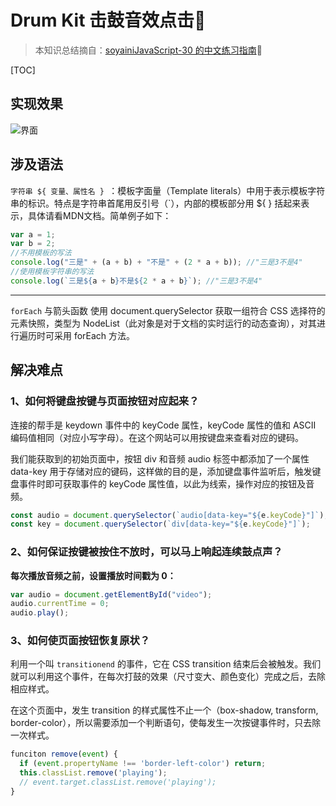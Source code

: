 # Drum Kit 击鼓音效点击🥁

> 本知识总结摘自：[soyainiJavaScript-30 的中文练习指南](https://github.com/soyaine/JavaScript30)🦥

[TOC]

## 实现效果

![界面](https://raw.githubusercontent.com/Shianiiiu/S_PicGoBed/master/Snipaste_2021-04-20_17-38-49.png?token=AKX4CJTQSBASNGSVM2VFXCDAP2ZEI)

## 涉及语法

`字符串 ${ 变量、属性名 } `：模板字面量（Template literals）中用于表示模板字符串的标识。特点是字符串首尾用反引号（`），内部的模板部分用 ${ } 括起来表示，具体请看MDN文档。简单例子如下：
```js
var a = 1;
var b = 2;
//不用模板的写法
console.log("三是" + (a + b) + "不是" + (2 * a + b)); //"三是3不是4"
//使用模板字符串的写法
console.log(`三是${a + b}不是${2 * a + b}`); //"三是3不是4"
```
---
`forEach` 与箭头函数
使用 document.querySelector 获取一组符合 CSS 选择符的元素快照，类型为 NodeList（此对象是对于文档的实时运行的动态查询），对其进行遍历时可采用 forEach 方法。

## 解决难点

### 1、如何将键盘按键与页面按钮对应起来？
连接的帮手是 keydown 事件中的 keyCode 属性，keyCode 属性的值和 ASCII 编码值相同（对应小写字母）。在这个网站可以用按键盘来查看对应的键码。

我们能获取到的初始页面中，按钮 div 和音频 audio 标签中都添加了一个属性 data-key 用于存储对应的键码，这样做的目的是，添加键盘事件监听后，触发键盘事件时即可获取事件的 keyCode 属性值，以此为线索，操作对应的按钮及音频。

```js
const audio = document.querySelector(`audio[data-key="${e.keyCode}"]`);
const key = document.querySelector(`div[data-key="${e.keyCode}"]`);
```

### 2、如何保证按键被按住不放时，可以马上响起连续鼓点声？

**每次播放音频之前，设置播放时间戳为 0：**
```js
var audio = document.getElementById("video"); 
audio.currentTime = 0;
audio.play();
```
### 3、如何使页面按钮恢复原状？
利用一个叫 `transitionend` 的事件，它在 CSS transition 结束后会被触发。我们就可以利用这个事件，在每次打鼓的效果（尺寸变大、颜色变化）完成之后，去除相应样式。

在这个页面中，发生 transition 的样式属性不止一个（box-shadow, transform, border-color），所以需要添加一个判断语句，使每发生一次按键事件时，只去除一次样式。

```js
funciton remove(event) {
  if (event.propertyName !== 'border-left-color') return;
  this.classList.remove('playing');
  // event.target.classList.remove('playing');
}
```
